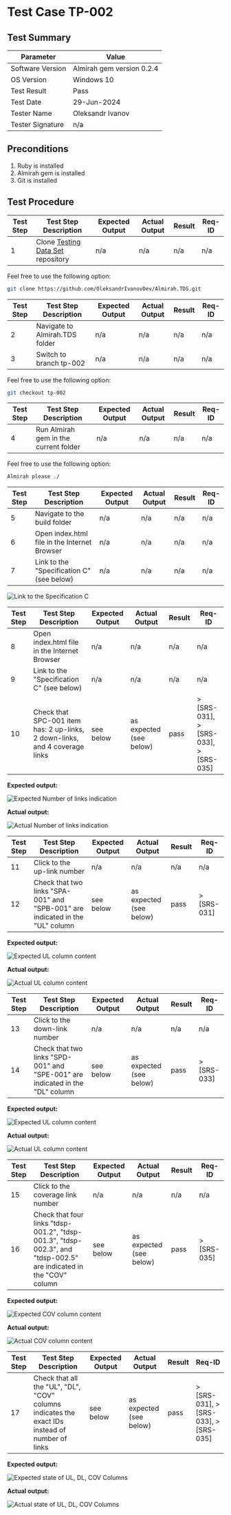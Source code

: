 # Test Case TP-002

## Test Summary

| Parameter | Value |
|---|---|
| Software Version | Almirah gem version 0.2.4 |
| OS Version | Windows 10 |
| Test Result| Pass |
| Test Date| 29-Jun-2024 |
| Tester Name | Oleksandr Ivanov |
| Tester Signature | n/a |

## Preconditions

1. Ruby is installed
2. Almirah gem is installed
3. Git is installed

## Test Procedure

| Test Step | Test Step Description | Expected Output | Actual Output | Result | Req-ID |
|---|---|---|---|---|---|
| 1 | Clone [Testing Data Set](https://github.com/OleksandrIvanovDev/Almirah.TDS.git) repository  | n/a | n/a | n/a | n/a |

Feel free to use the following option:

```bash
git clone https://github.com/OleksandrIvanovDev/Almirah.TDS.git
```

| Test Step | Test Step Description | Expected Output | Actual Output | Result | Req-ID |
|---|---|---|---|---|---|
| 2 | Navigate to Almirah.TDS folder  | n/a | n/a | n/a | n/a |
| 3 | Switch to branch tp-002  | n/a | n/a | n/a | n/a |

Feel free to use the following option:

```bash
git checkout tp-002
```

| Test Step | Test Step Description | Expected Output | Actual Output | Result | Req-ID |
|---|---|---|---|---|---|
| 4 | Run Almirah gem in the current folder  | n/a | n/a | n/a | n/a |

Feel free to use the following option:

```bash
Almirah please ./
```

| Test Step | Test Step Description | Expected Output | Actual Output | Result | Req-ID |
|---|---|---|---|---|---|
| 5 | Navigate to the build folder  | n/a | n/a | n/a | n/a |
| 6 | Open index.html file in the Internet Browser  | n/a | n/a | n/a | n/a |
| 7 | Link to the "Specification C" (see below)  | n/a | n/a | n/a | n/a |

![Link to the Specification C](./img/001.JPG)

| Test Step | Test Step Description | Expected Output | Actual Output | Result | Req-ID |
|---|---|---|---|---|---|
| 8 | Open index.html file in the Internet Browser  | n/a | n/a | n/a | n/a |
| 9 | Link to the "Specification C" (see below)  | n/a | n/a | n/a | n/a |
| 10 | Check that SPC-001 item has: 2 up-links, 2 down-links, and 4 coverage links | see below  | as expected (see below)| pass | >[SRS-031], >[SRS-033], >[SRS-035] |

**Expected output:**

![Expected Number of links indication](./img/002.JPG)

**Actual output:**

![Actual Number of links indication](./img/002.JPG)

| Test Step | Test Step Description | Expected Output | Actual Output | Result | Req-ID |
|---|---|---|---|---|---|
| 11 | Click to the up-link number  | n/a | n/a | n/a | n/a |
| 12 | Check that two links "SPA-001" and "SPB-001" are indicated in the "UL" column  | see below | as expected (see below) | pass | >[SRS-031] |

**Expected output:**

![Expected UL column content](./img/003.JPG)

**Actual output:**

![Actual UL column content](./img/003.JPG)

| Test Step | Test Step Description | Expected Output | Actual Output | Result | Req-ID |
|---|---|---|---|---|---|
| 13 | Click to the down-link number  | n/a | n/a | n/a | n/a |
| 14 | Check that two links "SPD-001" and "SPE-001" are indicated in the "DL" column  | see below | as expected (see below) | pass | >[SRS-033] |

**Expected output:**

![Expected UL column content](./img/004.JPG)

**Actual output:**

![Actual UL column content](./img/004.JPG)

| Test Step | Test Step Description | Expected Output | Actual Output | Result | Req-ID |
|---|---|---|---|---|---|
| 15 | Click to the coverage link number  | n/a | n/a | n/a | n/a |
| 16 | Check that four links "tdsp-001.2", "tdsp-001.3", "tdsp-002.3", and "tdsp-002.5" are indicated in the "COV" column  | see below | as expected (see below) | pass | >[SRS-035] |

**Expected output:**

![Expected COV column content](./img/005.JPG)

**Actual output:**

![Actual COV column content](./img/005.JPG)

| Test Step | Test Step Description | Expected Output | Actual Output | Result | Req-ID |
|---|---|---|---|---|---|
| 17 | Check that all the "UL", "DL", "COV" columns indicates the exact IDs instead of number of links  | see below | as expected (see below) | pass | >[SRS-031], >[SRS-033], >[SRS-035] |

**Expected output:**

![Expected state of UL, DL, COV Columns](./img/006.JPG)

**Actual output:**

![Actual state of UL, DL, COV Columns](./img/006.JPG)